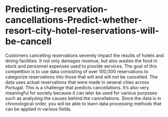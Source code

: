 # Predicting-reservation-cancellations-Predict-whether-resort-city-hotel-reservations-will-be-cancell
Customers cancelling reservations severely impact the results of hotels and dining facilities. It not only damages revenue, but also wastes the food in stock and personnel expenses used to provide services.  The goal of this competition is to use data consisting of over 100,000 reservations to categorize reservations into those that will and will not be cancelled. The data uses actual reservations that were made in several cities across Portugal. This is a challenge that predicts cancellations. It’s also very meaningful for society because it can later be used for various purposes such as analyzing the causes behind the cancellations.  Since the data is in chronological order, you will be able to learn data processing methods that can be applied in various fields.
